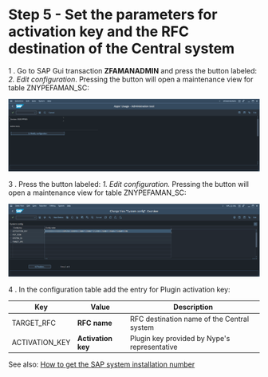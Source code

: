 # Step 5 - Set the parameters for activation key and the RFC destination of the Central system

1 . Go to SAP Gui transaction **ZFAMANADMIN** and press the button labeled: *2. Edit configuration*. Pressing the button will open a maintenance view for table ZNYPEFAMAN_SC:

[![](res/faman-conf.png)](res/faman-conf.png)

3 . Press the button labeled: *1. Edit configuration.* Pressing the button will open a maintenance view for table ZNYPEFAMAN_SC:

[![](res/faman-conf-tab.png)](res/faman-conf-tab.png)

4 . In the configuration table add the entry for Plugin activation key:

| Key                          | Value     | Description                                                                                                                                                                    |
|------------------------------|-----------|------------------------------------------------------------------------------|
| TARGET_RFC                   | **RFC name**      | RFC destination name of the Central system         |
|ACTIVATION_KEY| **Activation key** |Plugin key provided by Nype's representative|


See also: [How to get the SAP system installation number](installation-number.md)
